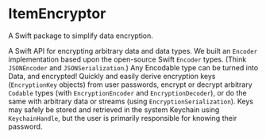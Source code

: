 # ItemEncryptor
A Swift package to simplify data encryption.

A Swift API for encrypting arbitrary data and data types.
    We built an `Encoder` implementation based upon the open-source Swift `Encoder` types. (Think `JSONEncoder` and `JSONSerialization`.) Any Encodable type can be turned into Data, and encrypted! Quickly and easily derive encryption keys (`EncryptionKey` objects) from user passwords, encrypt or decrypt arbitrary `Codable` types (with `EncryptionEncoder` and `EncryptionDecoder`), or do the same with arbitrary data or streams (using `EncryptionSerialization`). Keys may safely be stored and retrieved in the system Keychain using `KeychainHandle`, but the user is primarily responsible for knowing their password.
